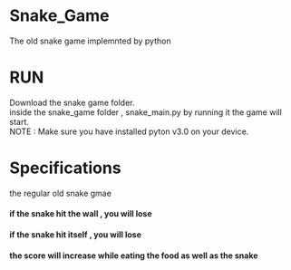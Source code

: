 # Snake_Game
The old snake game implemnted by python 

# RUN
Download the snake game folder.<br/>
inside the snake_game folder , snake_main.py by running it the game will start.<br/>
NOTE : Make sure you have installed pyton v3.0 on your device.<br/>

# Specifications 
the regular old snake gmae <br/>
#### if the snake hit the wall , you will lose <br/>
#### if the snake hit itself , you will lose <br/>
#### the score will increase while eating the food as well as the snake <br/>
